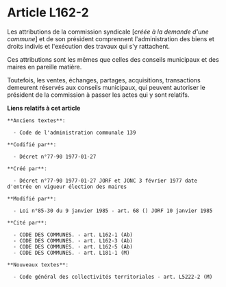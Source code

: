 # Article L162-2

Les attributions de la commission syndicale [*créée à la demande d'une commune*] et de son président comprennent
l'administration des biens et droits indivis et l'exécution des travaux qui s'y rattachent. 

Ces attributions sont les mêmes que celles des conseils municipaux et des maires en pareille matière. 

Toutefois, les ventes, échanges, partages, acquisitions, transactions demeurent réservés aux conseils municipaux, qui peuvent
autoriser le président de la commission à passer les actes qui y sont relatifs.

**Liens relatifs à cet article**

	**Anciens textes**:

	  - Code de l'administration communale 139

	**Codifié par**:

	  - Décret n°77-90 1977-01-27

	**Créé par**:

	  - Décret n°77-90 1977-01-27 JORF et JONC 3 février 1977 date d'entrée en vigueur élection des maires

	**Modifié par**:

	  - Loi n°85-30 du 9 janvier 1985 - art. 68 () JORF 10 janvier 1985

	**Cité par**:

	  - CODE DES COMMUNES. - art. L162-1 (Ab)
	  - CODE DES COMMUNES. - art. L162-3 (Ab)
	  - CODE DES COMMUNES. - art. L162-5 (Ab)
	  - CODE DES COMMUNES. - art. L181-1 (M)

	**Nouveaux textes**:

	  - Code général des collectivités territoriales - art. L5222-2 (M)
